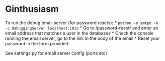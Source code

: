 # Ginthusiasm

To run the debug email server (for password resets):
    * `python -m smtpd -n -c DebuggingServer localhost:1025`
    * Go to /password-reset/ and enter an email address that matches a user in the databases
    * Check the console running the email server, go to the link in the body of the email
    * Reset your password in the form provided

See settings.py for email server config (ports etc)
